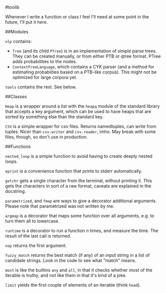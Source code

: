 #toolib

Whenever I write a function or class I feel I'll need at some point in the future, I'll put it here.

##Modules

`nlp` contains:

- `Tree` (and its child `PTree`) is in an implementation of simple parse trees. They can be created manually, or from either PTB or qtree format. PTree adds probabilities to the nodes.
- `ContextFreeLanguage`, which contains a CYK parser (and a method for estimating probabiities based on a PTB-like corpus). This might not be optimized for large corpora yet.

`tools` contains the rest. See below.

##Classes

`Heap` is a wrapper around a list with the `heapq` module of the standard library that accepts a key argument, which can be used to have heaps that are sorted by something else than the standard key.

`CSV` is a simple wrapper for csv files. Returns namedtuples, can write from tuples. Nicer than `csv.writer` and `csv.reader`, imho. May break with some files, though, so don't use in production.

##Functions

`nested_loop` is a simple function to avoid having to create deeply nested loops.

`eprint` is a convenience function that prints to stderr automatically.

`getchr` gets a single character from the terminal, without printing it. This gets the characters in sort of a raw format, caveats are explained in the docstring.

`parametrized`, and `fmap` are ways to give a decorator additional arguments. Please note that parametrized was not written by me.

`argmap` is a decorator that maps some function over all arguments, e.g. to turn them all to lowercase.

`runtime` is a decorator to run a function *n* times, and measure the time. The result of the last call is returned.

`nop` returns the first argument.

`fuzzy_match` returns the best match (if any) of an input string in a list of candidate strings. Look in the code to see what "match" means.

`most` is like the builtins `any` and `all`, in that it checks whether *most* of the iterable is truthy, and not like them in that it's kind of a joke.

`limit` yields the first couple of elements of an iterable (think `head`).
